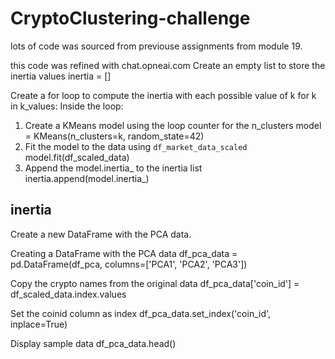 # CryptoClustering-challenge

lots of code was sourced from previouse assignments from module 19.


this code was refined with chat.opneai.com
Create an empty list to store the inertia values
inertia = []

Create a for loop to compute the inertia with each possible value of k
for k in k_values:
Inside the loop:
1. Create a KMeans model using the loop counter for the n_clusters
    model = KMeans(n_clusters=k, random_state=42)
2. Fit the model to the data using `df_market_data_scaled`
    model.fit(df_scaled_data)
3. Append the model.inertia_ to the inertia list
    inertia.append(model.inertia_)

inertia
-----------------
Create a new DataFrame with the PCA data.

Creating a DataFrame with the PCA data
df_pca_data = pd.DataFrame(df_pca, columns=['PCA1', 'PCA2', 'PCA3'])

Copy the crypto names from the original data
df_pca_data['coin_id'] = df_scaled_data.index.values

Set the coinid column as index
df_pca_data.set_index('coin_id', inplace=True)

Display sample data
df_pca_data.head()
